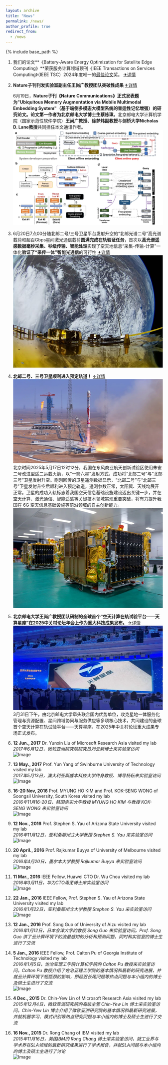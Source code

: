 ```yaml
---
layout: archive
title: "News"
permalink: /news/
author_profile: true
redirect_from:
  - /news
---
```


{% include base_path %}

1. 我们的论文**《Battery-Aware Energy Optimization for Satellite Edge Computing》**荣获服务计算领域顶刊《IEEE Transactions on Services Computing》（IEEE TSC）2024年度唯一的[最佳论文](https://www.computer.org/publications/best-paper-award-winners/)奖。
   [✈详情](https://mp.weixin.qq.com/s/dY0O3Q_vH7dF4rEkGoy89Q)
2. **Nature子刊刊发实验室副主任王尚广教授团队突破性成果**
   [✈详情](https://www.nsfc.gov.cn/publish/portal0/tab434/info95270.htm)

   6月19日，**Nature子刊《Nature Communications》**正式发表题为"Ubiquitous Memory Augmentation via Mobile Multimodal Embedding System"（**基于端侧多模态大模型系统的普适性记忆增强**）的研究论文。论文第一作者为北京邮电大学博士生**蔡栋琪**，北京邮电大学计算机学院（国家示范性软件学院）**王尚广教授、徐梦炜副教授**与**剑桥大学Nicholas D. Lane教授**共同担任本文通讯作者。
   ![Image](../images/nature.webp)
3. 6月20日7点00分随北邮二号/三号卫星平台发射升空的“北邮光谱二号”高光谱载荷和超百Gbps星间激光通信载荷**圆满完成在轨验证任务**，首次以**高光谱遥感数据毫秒采集、秒级传输、智能处理**实现了空天地信息“采集-传输-计算”一体化**验证了“采传一体”智能光通信**的可行性
   [✈详情](https://mp.weixin.qq.com/s/w-rMp7y7HJYsMhZt7Bsmcg)
   ![Image](../images/zaiguiyunxing.png)
4. **北邮二号、三号卫星顺利进入预定轨道！**
   [✈详情](https://mp.weixin.qq.com/s/c4rt98tuC7fmLHPqJwjNag)
   ![Image](../images/fashe.png)
   北京时间2025年5月17日12时12分，我国在东风商业航天创新试验区使用朱雀二号改进型遥二运载火箭，以“一箭六星”发射方式，成功将“北邮二号”与“北邮三号”卫星发射升空。刚刚回传的卫星遥测数据显示，“北邮二号”与“北邮三号”卫星发射升空后顺利进入预定轨道，遥测参数正常，太阳翼、天线均展开正常。卫星的成功入轨标志着我国空天信息基础设施建设迈出关键一步，并在空天计算、激光通信、智能遥感等关键技术领域实现重要突破，将有力提升我国在 6G 空天信息基础设施等前沿领域的自主创新能力。
   ![Image](../images/beiyou23hao.jpg)
5. **北京邮电大学王尚广教授团队研制的全球首个“空天计算在轨试验平台——天算星座”在2025中关村论坛年会上作为重大科技成果发布。**
    [✈详情](https://mp.weixin.qq.com/s/CMnz7WenOnD6eJrGs4wyOw)
    ![Image](../images/fabuxianch.jpg)
   3月31日下午，由北京邮电大学牵头联合国内优势单位，攻克星地一体服务化管理与资源配置、星间跨域协同与服务供应等多项核心技术，共同建设的全球首个空天计算在轨试验平台——天算星座，在2025年中关村论坛重大成果专场正式发布。
   
6. **12 Jun., 2017**  Dr. Yunxin Liu of Microsoft Research Asia visited my lab  
   *2017年6月12日，微软亚洲研究院研究员刘云新博士来实验室访问*  
   ![Image](../images/12_Jun,%202017.png)

7. **13 May., 2017**  Prof. Yun Yang of Swinburne University of Technology visited my lab  
   *2017年5月13日，澳大利亚斯威本科技大学终身教授、博导杨耘来实验室访问*  
   ![Image](../images/13_May,%202017.png)

8. **16-20 Nov, 2016**  Prof. MYUNG HO KIM and Prof. KOK-SENG WONG of Soongsil University, South Korea visited my lab  
   *2016年11月16-20日，韩国崇实大学教授 MYUNG HO KIM 与教授 KOK-SENG WONG 来实验室访问*  
   ![Image](../images/16-20_Nov,%202016.png)

9.  **12 Nov., 2016**  Prof. Stephen S. Yau of Arizona State University visited my lab  
   *2016年11月12日，亚利桑那州立大学教授 Stephen S. Yau 来实验室访问*  
   ![Image](../images/12_Nov,%202016.png)

10. **20 April., 2016**  Prof. Rajkumar Buyya of University of Melbourne visited my lab  
   *2016年4月20日，墨尔本大学教授 Rajkumar Buyya 来实验室访问*  
   ![Image](../images/20_April,%202016.png)

11. **11 Mar., 2016**  IEEE Fellow, Huawei CTO Dr. Wu Chou visited my lab  
   *2016年3月11日，华为CTO周芜博士来实验室访问*  
   ![Image](../images/11_Mar,%202016.png)

12. **22 Jan., 2016**  IEEE Fellow, Prof. Stephen S. Yau of Arizona State University visited my lab  
   *2016年1月22日，亚利桑那州立大学教授 Stephen S. Yau 来实验室访问*  
   ![Image](../images/22_Jan,%202016.png)

13. **12 Jan., 2016**  Prof. Song Guo of University of Aizu visited my lab  
   *2016年1月12日，日本会津大学的教授 Song Guo 来实验室访问。Prof. Song Guo 讲了云计算环境下的流量感知的分析和预测问题，同时和实验室的博士生进行了交流*

14. **5 Jan., 2016**  IEEE Fellow, Prof. Calton Pu of Georgia Institute of Technology visited my lab  
   *2016年1月5日，佐治亚理工学院计算机学院的 Calton Pu 教授来实验室访问。Calton Pu 教授介绍了佐治亚理工学院的基本情况和最新的研究进展，并就云计算环境下短瓶颈的影响，即延迟长尾问题等热点问题与本小组内的博士及硕士生进行了交流*  
   ![Image](../images/5_Jan,%202016.png)

15. **4 Dec., 2015**  Dr. Chin-Yew Lin of Microsoft Research Asia visited my lab  
    *2015年12月4日，微软亚洲研究院的高级主管 Chin-Yew Lin 博士来实验室访问。Chin-Yew Lin 博士介绍了微软亚洲研究院的基本情况和最新研究进展，并就机器学习、模式识别等热点研究问题与本小组内的博士及硕士生进行了交流*

16. **16 Nov., 2015**  Dr. Rong Chang of IBM visited my lab  
    *2015年11月16日，美国IBM的 Rong Chang 博士来实验室访问，就工业界与学术界在SLA领域的最新研究成果进行了学术报告，并就SLA问题与本小组内的博士及硕士生进行了讨论*  
    ![Image](../images/16_Nov,%202015.png)

